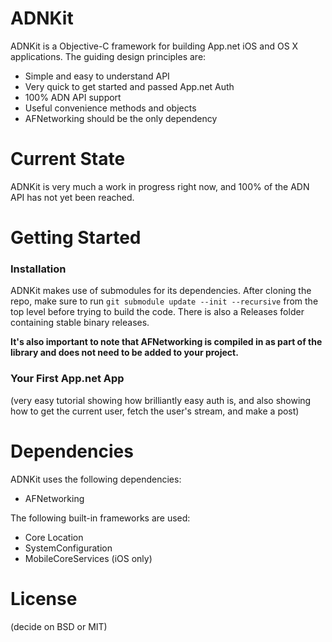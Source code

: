 ADNKit
======

ADNKit is a Objective-C framework for building App.net iOS and OS X applications. The guiding design principles are:
* Simple and easy to understand API
* Very quick to get started and passed App.net Auth
* 100% ADN API support
* Useful convenience methods and objects
* AFNetworking should be the only dependency

# Current State
ADNKit is very much a work in progress right now, and 100% of the ADN API has not yet been reached.

# Getting Started
### Installation
ADNKit makes use of submodules for its dependencies. After cloning the repo, make sure to run `git submodule update --init --recursive` from the top level before trying to build the code. There is also a Releases folder containing stable binary releases.

**It's also important to note that AFNetworking is compiled in as part of the library and does not need to be added to your project.**

### Your First App.net App
(very easy tutorial showing how brilliantly easy auth is, and also showing how to get the current user, fetch the user's stream, and make a post)

# Dependencies
ADNKit uses the following dependencies:
* AFNetworking

The following built-in frameworks are used:
* Core Location
* SystemConfiguration
* MobileCoreServices (iOS only)

# License
(decide on BSD or MIT)